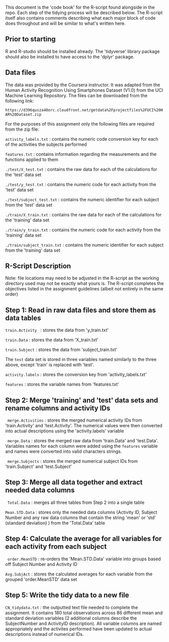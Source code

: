   
This document is the 'code book' for the R-script found alongside in the repo. Each step of the tidying process will be described below. The R-script itself also contains comments describing what each major block of code does throughout and will be similar to what's written here.


## Prior to starting

R and R-studio should be installed already. The 'tidyverse' library package should also be installed to have access to the 'dplyr' package. 


## Data files

The data was provided by the Coursera instructor. It was adapted from the Human Activity Recognition Using Smartphones Dataset (V1.0) from the UCI Machine Learning Repository. The files can be downloaded from the following link: 

``` https://d396qusza40orc.cloudfront.net/getdata%2Fprojectfiles%2FUCI%20HAR%20Dataset.zip ``` 

For the purposes of this assignment only the following files are required from the zip file:

```activity_labels.txt``` : contains the numeric code conversion key for each of the activities the subjects performed

```features.txt``` : contains information regarding the measurements and the functions applied to them

```./test/X_test.txt``` : contains the raw data for each of the calculations for the 'test' data set

```./test/y_test.txt``` : contains the numeric code for each activity from the 'test' data set

```./test/subject_test.txt``` : contains the numeric identifier for each subject from the 'test' data set

```./train/X_train.txt``` : contains the raw data for each of the calculations for the 'training' data set

```./train/y_train.txt``` : contains the numeric code for each activity from the 'training' data set

```./train/subject_train.txt``` : contains the numeric identifier for each subject from the 'training' data set

## R-Script Description

Note: file locations may need to be adjusted in the R-script as the working directory used may not be exactly what yours is. 
The R-script completes the objectives listed in the assignment guidelines (albeit not entirely in the same order)

## Step 1: Read in raw data files and store them as data tables

```train.Activity ``` : stores the data from 'y_train.txt'

```train.Data``` : stores the data from 'X_train.txt'

```train.Subject``` : stores the data from 'subject_train.txt'

The ```test``` data set is stored in three variables named similarly to the three above, except 'train' is replaced with 'test'. 

```activity.labels``` : stores the conversion key from 'activity_labels.txt'

```features``` : stores the variable names from 'features.txt'


## Step 2: Merge 'training' and 'test' data sets and rename columns and activity IDs


``` merge.Activities``` : stores the merged numerical activity IDs from 'train.Activity' and 'test.Activity'. The numerical values were then converted into actual descriptions using the 'activity.labels' variable

``` merge.Data``` : stores the merged raw data from 'train.Data' and 'test.Data'. Variables names for each column were added using the ```features``` variable and names were converted into valid characters strings.

``` merge.Subjects``` : stores the merged numerical subject IDs from 'train.Subject' and 'test.Subject'

## Step 3: Merge all data together and extract needed data columns

``` Total.Data``` : merges all three tables from Step 2 into a single table

``` Mean.STD.Data ``` : stores only the needed data columns (Activity ID, Subject Number and any raw data columns that contain the string 'mean' or 'std' (standard deviation) ) from the 'Total.Data' table

## Step 4: Calculate the average for all variables for each activity from each subject

``` order.MeanSTD``` : re-orders the 'Mean.STD.Data' variable into groups based off Subject Number and Activity ID

```Avg.SubjAct``` : stores the calculated averages for each variable from the grouped 'order.MeanSTD' data set

## Step 5: Write the tidy data to a new file

```CN_tidydata.txt``` : the outputted text file needed to complete the assignment. It contains 180 total observations across 86 different mean and standard deviation variables (2 additional columns describe the SubjectNumber and ActivityID description). All variable columns are named appropriately and the activites performed have been updated to actual descriptions instead of numerical IDs. 